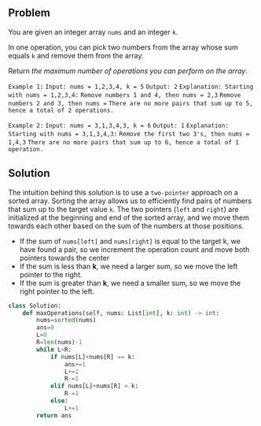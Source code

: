 ## Problem
You are given an integer array `nums` and an integer `k`.

In one operation, you can pick two numbers from the array whose sum equals `k` and remove them from the array.

Return _the maximum number of operations you can perform on the array_.

`Example 1:`
`Input: nums = 1,2,3,4, k = 5`
`Output: 2`
`Explanation: Starting with nums = 1,2,3,4:`
`Remove numbers 1 and 4, then nums = 2,3`
`Remove numbers 2 and 3, then nums =` 
`There are no more pairs that sum up to 5, hence a total of 2 operations.`

`Example 2:`
`Input: nums = 3,1,3,4,3, k = 6`
`Output: 1`
`Explanation: Starting with nums = 3,1,3,4,3:`
`Remove the first two 3's, then nums = 1,4,3`
`There are no more pairs that sum up to 6, hence a total of 1 operation.`

## Solution
The intuition behind this solution is to use a `two-pointer` approach on a sorted array. Sorting the array allows us to efficiently find pairs of numbers that sum up to the target value `k`. The two pointers (`left` and `right`) are initialized at the beginning and end of the sorted array, and we move them towards each other based on the sum of the numbers at those positions.

- If the sum of `nums[left]` and `nums[right]` is equal to the target k, we have found a pair, so we increment the operation count and move both pointers towards the center  
- If the sum is less than **k**, we need a larger sum, so we move the left pointer to the right.  
- If the sum is greater than **k**, we need a smaller sum, so we move the right pointer to the left.

```python
class Solution:
    def maxOperations(self, nums: List[int], k: int) -> int:
        nums=sorted(nums)
        ans=0
        L=0
        R=len(nums)-1
        while L<R:
            if nums[L]+nums[R] == k:
                ans+=1
                L+=1
                R-=1
            elif nums[L]+nums[R] > k:
                R-=1
            else:
                L+=1
        return ans
```